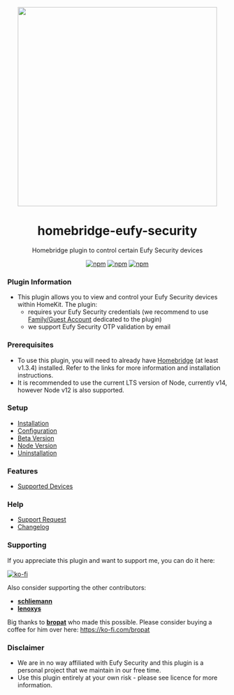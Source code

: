<p align="center">
   <a href="https://github.com/samemory/homebridge-eufy-security"><img src="https://raw.githubusercontent.com/wiki/samemory/homebridge-eufy-security/img/homebridge-eufy-security.png" width="456px"></a>
</p>
<span align="center">

# homebridge-eufy-security

Homebridge plugin to control certain Eufy Security devices

 [![npm](https://img.shields.io/npm/v/homebridge-eufy-security/latest?label=latest)](https://www.npmjs.com/package/homebridge-eufy-security)
[![npm](https://img.shields.io/npm/v/homebridge-eufy-security/beta?label=beta)](https://github.com/samemory/homebridge-eufy-security/wiki/Beta-Version)
 [![npm](https://img.shields.io/npm/dt/homebridge-eufy-security)](https://www.npmjs.com/package/homebridge-eufy-security)

</span>

### Plugin Information

- This plugin allows you to view and control your Eufy Security devices within HomeKit. The plugin:
  - requires your Eufy Security credentials (we recommend to use [Family/Guest Account](https://support.eufylife.com/s/article/Share-Your-eufySecurity-Devices-With-Your-Family) dedicated to the plugin)
  - we support Eufy Security OTP validation by email

### Prerequisites

- To use this plugin, you will need to already have [Homebridge](https://homebridge.io) (at least v1.3.4)  installed. Refer to the links for more information and installation instructions.
- It is recommended to use the current LTS version of Node, currently v14, however Node v12 is also supported.

### Setup

- [Installation](./Installation)
- [Configuration](.Configuration)
- [Beta Version](./Beta-Version)
- [Node Version](./Node-Version)
- [Uninstallation](.Uninstallation)

### Features

- [Supported Devices](./Supported-Devices)

### Help

- [Support Request](https://github.com/samemory/homebridge-eufy-security/issues/new/choose)
- [Changelog](https://github.com/samemory/homebridge-eufy-security/blob/master/CHANGELOG.md)

### Supporting

If you appreciate this plugin and want to support me, you can do it here:

[![ko-fi](https://ko-fi.com/img/githubbutton_sm.svg)](https://ko-fi.com/S6S24XCVJ)

Also consider supporting the other contributors:

-   **[schliemann](https://github.com/schliemann)**
-   **[lenoxys](https://github.com/lenoxys)**


Big thanks to **[bropat](https://github.com/bropat)** who made this possible. Please consider buying a coffee for him over here: https://ko-fi.com/bropat

### Disclaimer

- We are in no way affiliated with Eufy Security and this plugin is a personal project that we maintain in our free time.
- Use this plugin entirely at your own risk - please see licence for more information.
